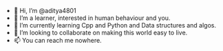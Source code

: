 - 👋 Hi, I’m @aditya4801
- 👀 I’m a learner, interested in human behaviour and you. 
- 🌱 I’m currently learning Cpp and Python and Data structures and algos.
- 💞️ I’m looking to collaborate on making this world easy to live.
- 📫 You can reach me nowhere.

<!---
aditya4801/aditya4801 is a ✨ special ✨ repository because its `README.md` (this file) appears on your GitHub profile.
You can click the Preview link to take a look at your changes.
--->
